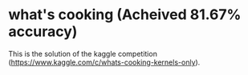 # what's cooking (Acheived 81.67% accuracy)
This is the solution of the kaggle competition (https://www.kaggle.com/c/whats-cooking-kernels-only). 
